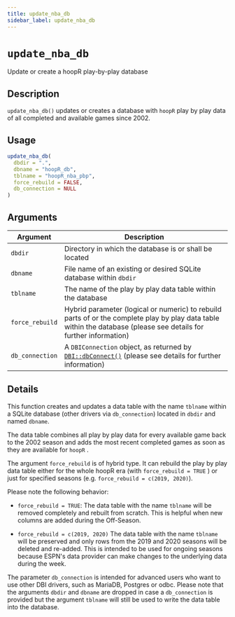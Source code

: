 ```yaml
---
title: update_nba_db
sidebar_label: update_nba_db
---
```

# `update_nba_db`

Update or create a hoopR play-by-play database

## Description

`update_nba_db()` updates or creates a database with `hoopR` 
play by play data of all completed and available games since 2002.

## Usage

```r
update_nba_db(
  dbdir = ".",
  dbname = "hoopR_db",
  tblname = "hoopR_nba_pbp",
  force_rebuild = FALSE,
  db_connection = NULL
)
```

## Arguments

Argument      |Description
------------- |----------------
`dbdir`     |     Directory in which the database is or shall be located
`dbname`     |     File name of an existing or desired SQLite database within `dbdir`
`tblname`     |     The name of the play by play data table within the database
`force_rebuild`     |     Hybrid parameter (logical or numeric) to rebuild parts of or the complete play by play data table within the database (please see details for further information)
`db_connection`     |     A `DBIConnection` object, as returned by [`DBI::dbConnect()`](dbi::dbconnect()) (please see details for further information)


## Details

This function creates and updates a data table with the name `tblname` 
within a SQLite database (other drivers via `db_connection`) located in
`dbdir` and named `dbname`.

The data table combines all play by play data for every available game back
to the 2002 season and adds the most recent completed games as soon as they
are available for `hoopR` .

The argument `force_rebuild` is of hybrid type. It can rebuild the play
by play data table either for the whole hoopR era (with `force_rebuild = TRUE` )
or just for specified seasons (e.g. `force_rebuild = c(2019, 2020)`).
 
Please note the following behavior:
  
*  `force_rebuild = TRUE`: The data table with the name `tblname` will be removed completely and rebuilt from scratch. This is helpful when new columns are added during the Off-Season.  

*  `force_rebuild = c(2019, 2020)` The data table with the name `tblname` will be preserved and only rows from the 2019 and 2020 seasons will be deleted and re-added. This is intended to be used for ongoing seasons because ESPN's data provider can make changes to the underlying data during the week.  
 
The parameter `db_connection` is intended for advanced users who want
to use other DBI drivers, such as MariaDB, Postgres or odbc. Please note that
the arguments `dbdir` and `dbname` are dropped in case a `db_connection` 
is provided but the argument `tblname` will still be used to write the
data table into the database.


